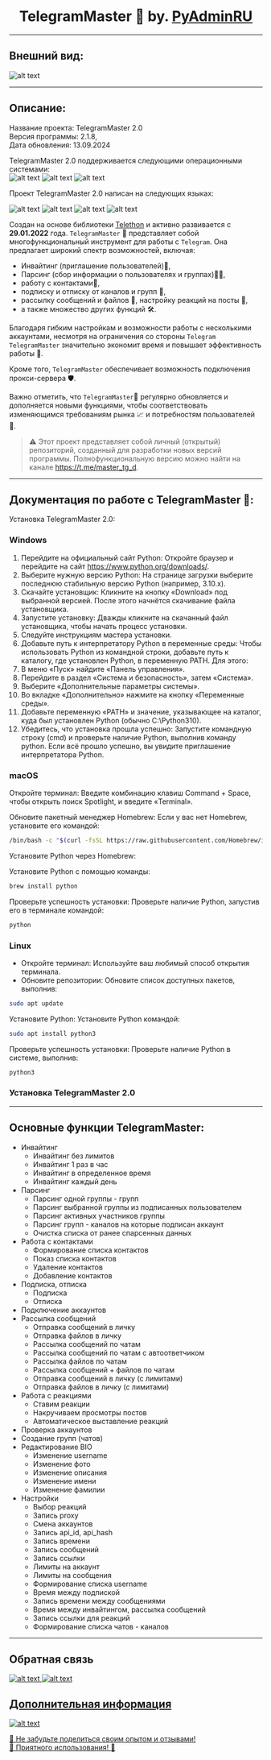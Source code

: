 <h1 align="center">TelegramMaster 🚀 by. <a href="https://t.me/PyAdminRU" target="_blank">PyAdminRU</a></h1>

<hr align="center"/>

<h2>Внешний вид:</h2>

![alt text](docs/static/images/TelegramMaster_2.png "TelegramMaster_2")

<hr align="center"/>

<h2>Описание:</h2>

Название проекта: TelegramMaster 2.0<br> 
Версия программы: 2.1.8,<br> 
Дата обновления: 13.09.2024<br>

TelegramMaster 2.0 поддерживается следующими операционными системами:<br>
![alt text](https://img.shields.io/badge/Linux-FCC624?style=for-the-badge&logo=linux&logoColor=black)
![alt text](https://img.shields.io/badge/mac%20os-000000?style=for-the-badge&logo=apple&logoColor=white)
![alt text](https://img.shields.io/badge/Windows-0078D6?style=for-the-badge&logo=windows&logoColor=white)

Проект TelegramMaster 2.0 написан на следующих языках:

![alt text](https://img.shields.io/badge/Python-14354C?style=for-the-badge&logo=python&logoColor=white)
![alt text](https://img.shields.io/badge/CSS-239120?&style=for-the-badge&logo=css3&logoColor=white)
![alt text](https://img.shields.io/badge/HTML5-E34F26?style=for-the-badge&logo=html5&logoColor=white)
![alt text](https://img.shields.io/badge/JavaScript-F7DF1E?style=for-the-badge&logo=JavaScript&logoColor=white)

Cоздан на основе библиотеки [Telethon](https://github.com/LonamiWebs/Telethon) и активно развивается с <b>29.01.2022</b> года. 
<code>TelegramMaster</code> 🤖 представляет собой многофункциональный инструмент для работы с <code>Telegram</code>. 
Она предлагает широкий спектр возможностей, включая: 
- Инвайтинг (приглашение пользователей)💌, 
- Парсинг (сбор информации о пользователях и группах)🕵️‍♂️, 
- работу с контактами📇, 
- подписку и отписку от каналов и групп 🔔, 
- рассылку сообщений и файлов 📨, настройку реакций на 
посты 🧐, 
- а также множество других функций 🛠️. 

Благодаря гибким настройкам и возможности работы с несколькими 
аккаунтами, несмотря на ограничения со стороны <code>Telegram</code> <code>TelegramMaster</code> значительно экономит 
время и повышает эффективность работы 💼. 

Кроме того, <code>TelegramMaster</code> обеспечивает возможность подключения 
прокси-сервера 🛡️. 

Важно отметить, что <code>TelegramMaster</code>🚀 регулярно обновляется и дополняется новыми 
функциями, чтобы соответствовать изменяющимся требованиям рынка 📈 и потребностям пользователей 🤝.

> ⚠️ Этот проект представляет собой личный (открытый) репозиторий, созданный для разработки новых версий программы. Полнофункциональную
> версию можно найти на канале https://t.me/master_tg_d.

<hr align="center"/>

<h2>Документация по работе с TelegramMaster 🚀:</h2>

Установка TelegramMaster 2.0:

<h3>Windows</h3>

1. Перейдите на официальный сайт Python: Откройте браузер и перейдите на сайт https://www.python.org/downloads/.
2. Выберите нужную версию Python: На странице загрузки выберите последнюю стабильную версию Python (например, 3.10.x).
3. Скачайте установщик: Кликните на кнопку «Download» под выбранной версией. После этого начнётся скачивание файла установщика.
4. Запустите установку: Дважды кликните на скачанный файл установщика, чтобы начать процесс установки.
5. Следуйте инструкциям мастера установки.
6. Добавьте путь к интерпретатору Python в переменные среды: Чтобы использовать Python из командной строки, добавьте путь к каталогу, где установлен Python, в переменную PATH. Для этого:
7. В меню «Пуск» найдите «Панель управления».
8. Перейдите в раздел «Система и безопасность», затем «Система».
9. Выберите «Дополнительные параметры системы».
10. Во вкладке «Дополнительно» нажмите на кнопку «Переменные среды».
11. Добавьте переменную «PATH» и значение, указывающее на каталог, куда был установлен Python (обычно C:\Python310).
12. Убедитесь, что установка прошла успешно: Запустите командную строку (cmd) и проверьте наличие Python, выполнив команду python. Если всё прошло успешно, вы увидите приглашение интерпретатора Python.

<h3>macOS</h3>
Откройте терминал: Введите комбинацию клавиш Command + Space, чтобы открыть поиск Spotlight, и введите «Terminal».

Обновите пакетный менеджер Homebrew: Если у вас нет Homebrew, установите его командой:

```sh
/bin/bash -c "$(curl -fsSL https://raw.githubusercontent.com/Homebrew/install/HEAD/install.sh)"
```

Установите Python через Homebrew: 

Установите Python с помощью команды:

```sh
brew install python
```

Проверьте успешность установки: Проверьте наличие Python, запустив его в терминале командой:

```sh
python
```

<h3>Linux</h3>

- Откройте терминал: Используйте ваш любимый способ открытия терминала.
- Обновите репозитории: Обновите список доступных пакетов, выполнив:

```sh
sudo apt update
```

Установите Python: Установите Python командой:

```sh
sudo apt install python3
```

Проверьте успешность установки: Проверьте наличие Python в системе, выполнив:

```sh
python3
```

<h3>Установка TelegramMaster 2.0</h3>

<hr align="center"/>
<h2>Основные функции TelegramMaster:</h2>

- Инвайтинг
  - Инвайтинг без лимитов
  - Инвайтинг 1 раз в час
  - Инвайтинг в определенное время
  - Инвайтинг каждый день
- Парсинг
  - Парсинг одной группы - групп
  - Парсинг выбранной группы из подписанных пользователем
  - Парсинг активных участников группы
  - Парсинг групп - каналов на которые подписан аккаунт
  - Очистка списка от ранее спарсенных данных
- Работа с контактами
  - Формирование списка контактов
  - Показ списка контактов
  - Удаление контактов
  - Добавление контактов
- Подписка, отписка
  - Подписка
  - Отписка
- Подключение аккаунтов
- Рассылка сообщений
  - Отправка сообщений в личку
  - Отправка файлов в личку
  - Рассылка сообщений по чатам
  - Рассылка сообщений по чатам с автоответчиком
  - Рассылка файлов по чатам
  - Рассылка сообщений + файлов по чатам
  - Отправка сообщений в личку (с лимитами)
  - Отправка файлов в личку (с лимитами)
- Работа с реакциями
  - Ставим реакции
  - Накручиваем просмотры постов
  - Автоматическое выставление реакций
- Проверка аккаунтов
- Создание групп (чатов)
- Редактирование BIO
  - Изменение username
  - Изменение фото
  - Изменение описания
  - Изменение имени
  - Изменение фамилии
- Настройки
  - Выбор реакций
  - Запись proxy
  - Смена аккаунтов
  - Запись api_id, api_hash
  - Запись времени
  - Запись сообщений
  - Запись ссылки
  - Лимиты на аккаунт
  - Лимиты на сообщения
  - Формирование списка username
  - Время между подпиской
  - Запись времени между сообщениями
  - Время между инвайтингом, рассылка сообщений
  - Запись ссылки для реакций
  - Формирование списка чатов - каналов

<hr align="center"/>

<h2>Обратная связь</h2>

<a href="https://t.me/PyAdminRU" target="_blank">![alt text](https://img.shields.io/badge/Telegram-2CA5E0?style=for-the-badge&logo=telegram&logoColor=white)
<a href="https://github.com/pyadrus" target="_blank">![alt text](https://img.shields.io/badge/GitHub-100000?style=for-the-badge&logo=github&logoColor=white)

<h2>Дополнительная информация</h2>

<a href="https://t.me/master_tg_d" target="_blank">![alt text](https://img.shields.io/badge/Telegram-2CA5E0?style=for-the-badge&logo=telegram&logoColor=white)

📣 Не забудьте поделиться своим опытом и отзывами!<br>
🚀 Приятного использования! 🚀
